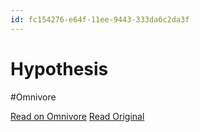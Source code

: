 ```yaml
---
id: fc154276-e64f-11ee-9443-333da6c2da3f
---
```


# Hypothesis
#Omnivore

[Read on Omnivore](https://omnivore.app/me/hypothesis-18e593d3f7f)
[Read Original](https://hypothes.is/a/0F5iGuZLEe66OseZVmhbqw)

